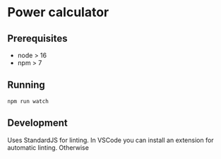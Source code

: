 # Power calculator

## Prerequisites
* node > 16
* npm > 7

## Running
`npm run watch`

## Development
Uses StandardJS for linting. In VSCode you can install an extension for automatic linting. Otherwise